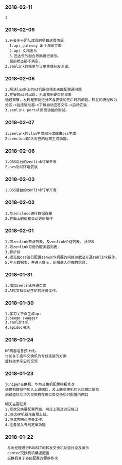 ##
### 2018-02-11
    1



### 2018-02-09
    1.开会关于团队成员的项目进展情况
      1.api_gateway 出个演示页面
      2.api 文档发布
      3.迅达云的融合界面进行演示。
      目前状态都不满意.
    2.zenlink的帐单与订单生成开发测试。
    

### 2018-02-08
    1.解决lax新上的m3机器网络无未能配置通问题
    2.在安装m2时出现，无法找到硬盘的现象
    通过观察，发现是安装进分区与安装的先后时机问题。现在的流程改为
    分区->挂接驱动器->下载自动应答文件->启动安装.
    3.zenlink portal页面功能的测试。
    
### 2018-02-07
    1.zenlink的vlan生成部分改成由oss生成
    2.zencloud加入对应的组网生成功能。
   
    

### 2018-02-06
    1.OSS后台的zenlink订单开发
    2.ovs测试环境安装
    
### 2018-02-03
    1.OSS后台的zenlink订单开发
    
### 2018-02-02

    1.与zencloud进行数据连接
    2.界面上的价格自动更新操作

### 2018-02-01

    1.取zenlink节点列表，及zenlink价格列表. 从OSS
    2.取zenlink可用的服务器列表.
    3.算折扣
    4.提交到oss进行配置zenwork机器的网络参数及开通zenlink操作.
    5.写入数据表，并进入展示，到期进入付费的信息.
    
### 2018-01-31
    1.增加zenlink开通页面
    2.API文档自动生的的准备工作。

  ### 2018-01-30
    1.学习关于自生成api
    2.beego swagger
    3.raml2html
    4.apidoc用法
   
    
### 2018-01-24
    HP机器准备预上线。
    讨论关于盛科交换机的专线连接的方案
    盛科技术来公司交流
    
### 2018-01-23
    juniper交换机、华为交换机配置模板修改
    交换机数据中加入上联端口，及上联交换机的入口端口信息
    测试盛科与华为交换机在带汇聚交换机时配置内网口
    
    明天主要任务
    1.修改交换要配置界面，可连上联及对应端口
    2.测试HP机器准备预上线。
    3.测试内网点准备工作。
    4.准备加入专线定单功能  

### 2018-01-22
     与米经理进行PANBIT的转发交换机功能讨论及演示
     centec交换机机模板配置
     交换机关于多级配置的程序修改


